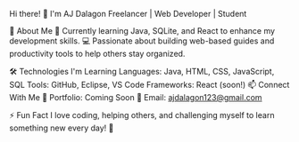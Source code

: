 Hi there! 👋
I'm AJ Dalagon
Freelancer | Web Developer | Student

🌱 About Me
🚀 Currently learning Java, SQLite, and React to enhance my development skills.
💻 Passionate about building web-based guides and productivity tools to help others stay organized.

🛠 Technologies I'm Learning
Languages: Java, HTML, CSS, JavaScript, SQL
Tools: GitHub, Eclipse, VS Code
Frameworks: React (soon!)
📫 Connect With Me
📌 Portfolio: Coming Soon
📧 Email: ajdalagon123@gmail.com

⚡ Fun Fact
I love coding, helping others, and challenging myself to learn something new every day! 🎉
